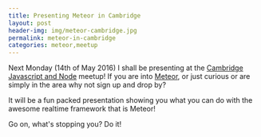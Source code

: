 ```yaml
---
title: Presenting Meteor in Cambridge
layout: post
header-img: img/meteor-cambridge.jpg
permalink: meteor-in-cambridge
categories: meteor,meetup
---
```


Next Monday (14th of May 2016) I shall be presenting at the [Cambridge Javascript and Node](http://www.meetup.com/JavaScript-Cambridge/events/224093935/) meetup! If you are into [Meteor](https://www.meteor.com/), or just curious or are simply in the area why not sign up and drop by?

It will be a fun packed presentation showing you what you can do with the awesome realtime framework that is Meteor! 

Go on, what's stopping you? Do it!
